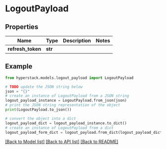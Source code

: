 # LogoutPayload


## Properties

Name | Type | Description | Notes
------------ | ------------- | ------------- | -------------
**refresh_token** | **str** |  | 

## Example

```python
from hyperstack.models.logout_payload import LogoutPayload

# TODO update the JSON string below
json = "{}"
# create an instance of LogoutPayload from a JSON string
logout_payload_instance = LogoutPayload.from_json(json)
# print the JSON string representation of the object
print(LogoutPayload.to_json())

# convert the object into a dict
logout_payload_dict = logout_payload_instance.to_dict()
# create an instance of LogoutPayload from a dict
logout_payload_form_dict = logout_payload.from_dict(logout_payload_dict)
```
[[Back to Model list]](../README.md#documentation-for-models) [[Back to API list]](../README.md#documentation-for-api-endpoints) [[Back to README]](../README.md)


